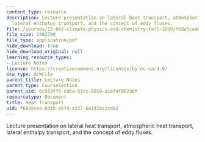 ```yaml
---
content_type: resource
description: Lecture presentation on lateral heat transport, atmospheric heat transport,
  lateral enthalpy transport, and the concept of eddy fluxes.
file: /courses/12-842-climate-physics-and-chemistry-fall-2008/f68a5cea8d1beb7da2276e1d1bc2cde2_part3_lec5.pdf
file_size: 2482790
file_type: application/pdf
hide_download: true
hide_download_original: null
learning_resource_types:
- Lecture Notes
license: https://creativecommons.org/licenses/by-nc-sa/4.0/
ocw_type: OCWFile
parent_title: Lecture Notes
parent_type: CourseSection
parent_uid: 6c559ff8-c06a-51cc-8959-a1ef4fd6238f
resourcetype: Document
title: Heat Transport
uid: f68a5cea-8d1b-eb7d-a227-6e1d1bc2cde2
---
```

Lecture presentation on lateral heat transport, atmospheric heat transport, lateral enthalpy transport, and the concept of eddy fluxes.